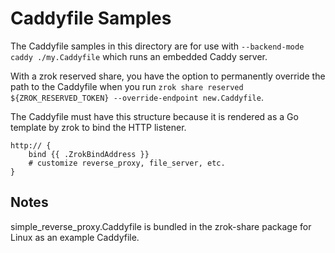 
# Caddyfile Samples

The Caddyfile samples in this directory are for use with `--backend-mode caddy ./my.Caddyfile` which runs an embedded
Caddy server.

With a zrok reserved share, you have the option to permanently override the path to the Caddyfile when you run `zrok
share reserved ${ZROK_RESERVED_TOKEN} --override-endpoint new.Caddyfile`.

The Caddyfile must have this structure because it is rendered as a Go template by zrok to bind the HTTP listener.

```console
http:// {
    bind {{ .ZrokBindAddress }}
    # customize reverse_proxy, file_server, etc.
}
```

## Notes

simple_reverse_proxy.Caddyfile is bundled in the zrok-share package for Linux as an example Caddyfile.
